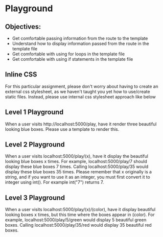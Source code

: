 # Playground

## Objectives:
* Get comfortable passing information from the route to the template
* Understand how to display information passed from the route in the template file
* Get comfortable with using for loops in the template file
* Get comfortable with using if statements in the template file

## Inline CSS
For this particular assignment, please don't worry about having to create an external css stylesheet, as we haven't taught you yet how to use/create static files.  Instead, please use internal css stylesheet approach like below 

## Level 1 Playground
When a user visits http://localhost:5000/play, have it render three beautiful looking blue boxes.  Please use a template to render this.

## Level 2 Playground
When a user visits localhost:5000/play/(x), have it display the beautiful looking blue boxes x times.  For example, localhost:5000/play/7 should display these blue boxes 7 times.  Calling localhost:5000/play/35 would display these blue boxes 35 times.  Please remember that x originally is a string, and if you want to use it as an integer, you must first convert it to integer using int().  For example int("7") returns 7.

## Level 3 Playground
When a user visits localhost:5000/play/(x)/(color), have it display beautiful looking boxes x times, but this time where the boxes appear in (color).  For example, localhost:5000/play/5/green would display 5 beautiful green boxes.  Calling localhost:5000/play/35/red would display 35 beautiful red boxes.
